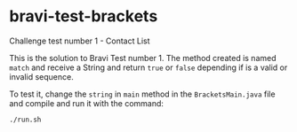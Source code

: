 # bravi-test-brackets
Challenge test number 1 - Contact List

This is the solution to Bravi Test number 1. 
The method created is named `match` and receive a String and return `true` or `false` depending if is a valid or invalid sequence.

To test it, change the `string` in `main` method in the `BracketsMain.java` file and compile and run it with the command:

`
./run.sh
`
